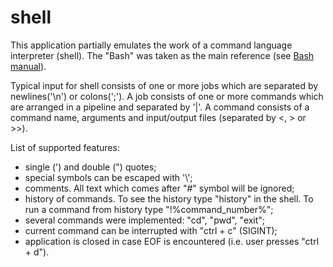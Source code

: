 # shell

This application partially emulates the work of a command language interpreter (shell). The "Bash" was taken as the main reference (see [Bash manual](https://www.gnu.org/software/bash/manual/bash.html)).

Typical input for shell consists of one or more jobs which are separated by newlines('\\n') or colons(';'). A job consists of one or more commands which are arranged in a pipeline and separated by '|'. A command consists of a command name, arguments and input/output files (separated by <, > or >>).

List of supported features:
*  single (') and double (") quotes;
*  special symbols can be escaped with '\\';
*  comments. All text which comes after "#" symbol will be ignored;
*  history of commands. To see the history type "history" in the shell. To run a command from history type "!%command_number%";
*  several commands were implemented: "cd", "pwd", "exit";
*  current command can be interrupted with "ctrl + c" (SIGINT);
*  application is closed in case EOF is encountered (i.e. user presses "ctrl + d").